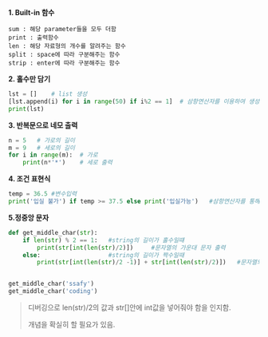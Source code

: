 **1. Built-in 함수**

```
sum : 해당 parameter들을 모두 더함
print : 출력함수
len : 해당 자료형의 개수를 알려주는 함수
split : space에 따라 구분해주는 함수
strip : enter에 따라 구분해주는 함수
```



**2. 홀수만 담기**

```python
lst = []    # list 생성
[lst.append(i) for i in range(50) if i%2 == 1]  # 삼항연산자를 이용하여 생성한 list에 홀수만 대입
print(lst)

```



**3. 반복문으로 네모 출력**

```python
n = 5   # 가로의 길이
m = 9   # 세로의 길이
for i in range(m):  # 가로
    print(n*'*')    # 세로 출력
```



**4. 조건 표현식**

```python
temp = 36.5 #변수입력                                      
print('입실 불가') if temp >= 37.5 else print('입실가능')   #삼항연산자를 통해 조건문


```



**5.정중앙 문자**

```python
def get_middle_char(str):     
    if len(str) % 2 == 1:   #string의 길이가 홀수일떄
        print(str[int(len(str)/2)])     #문자열의 가운대 문자 출력
    else:                   #string의 길이가 짝수일때
        print(str[int(len(str)/2 -1)] + str[int(len(str)/2)])   #문자열의 가운대 두 개의 문자 출력


get_middle_char('ssafy')
get_middle_char('coding')

```



> 디버깅으로 len(str)/2의 값과 str[]안에 int값을 넣어줘야 함을 인지함. 
> 
> 개념을 확실히 할 필요가 있음.


